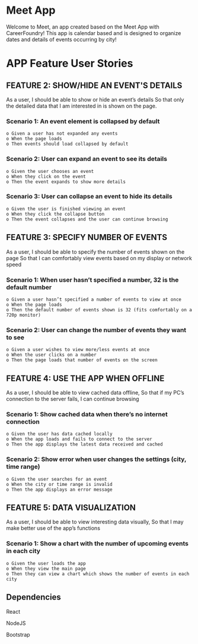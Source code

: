 # Meet App

 Welcome to Meet, an app created based on the Meet App with CareerFoundry! This app is calendar based and is designed to organize dates and details of events occurring by city!

# APP Feature User Stories

## FEATURE 2: SHOW/HIDE AN EVENT'S DETAILS
As a user,
I should be able to show or hide an event’s details
So that only the detailed data that I am interested in is shown on the page.

### Scenario 1: An event element is collapsed by default
    o Given a user has not expanded any events
    o When the page loads
    o Then events should load collapsed by default

### Scenario 2: User can expand an event to see its details
    o Given the user chooses an event
    o When they click on the event
    o Then the event expands to show more details

### Scenario 3: User can collapse an event to hide its details
    o Given the user is finished viewing an event
    o When they click the collapse button
    o Then the event collapses and the user can continue browsing

## FEATURE 3: SPECIFY NUMBER OF EVENTS
As a user,
I should be able to specify the number of events shown on the page
So that I can comfortably view events based on my display or network speed

### Scenario 1: When user hasn’t specified a number, 32 is the default number
    o Given a user hasn’t specified a number of events to view at once
    o When the page loads
    o Then the default number of events shown is 32 (fits comfortably on a 720p monitor)

### Scenario 2: User can change the number of events they want to see
    o Given a user wishes to view more/less events at once
    o When the user clicks on a number
    o Then the page loads that number of events on the screen

## FEATURE 4: USE THE APP WHEN OFFLINE
As a user,
I should be able to view cached data offline,
So that if my PC’s connection to the server fails, I can continue browsing

### Scenario 1: Show cached data when there’s no internet connection
    o Given the user has data cached locally
    o When the app loads and fails to connect to the server
    o Then the app displays the latest data received and cached

### Scenario 2: Show error when user changes the settings (city, time range)
    o Given the user searches for an event
    o When the city or time range is invalid
    o Then the app displays an error message

## FEATURE 5: DATA VISUALIZATION
As a user,
I should be able to view interesting data visually,
So that I may make better use of the app’s functions

### Scenario 1: Show a chart with the number of upcoming events in each city
    o Given the user loads the app
    o When they view the main page
    o Then they can view a chart which shows the number of events in each city

## Dependencies

React

NodeJS

Bootstrap